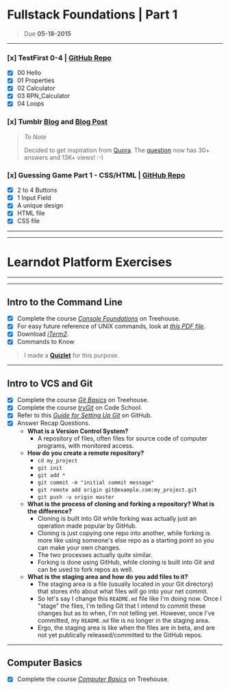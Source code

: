 # Fullstack Foundations | Part 1

> Due **05-18-2015**

---

### [x] TestFirst 0-4 | [GitHub Repo](https://github.com/fvcproductions/FullstackTestFirst)

- [x] 00 Hello
- [x] 01 Properties
- [x] 02 Calculator
- [x] 03 RPN_Calculator
- [x] 04 Loops

### [x] Tumblr [Blog](http://fvcproductions1618.tumblr.com) and [Blog Post](http://fvcproductions1618.tumblr.com/post/117988690483/what-influenced-and-inspired-you-to-learn-how-to)

> *To Note*
>
> Decided to get inspiration from [Quora](http://quora.com). The [question](https://www.quora.com/What-influenced-and-inspired-you-to-learn-how-to-code) now has 30+ answers and 13K+ views! :-) 

### [x] Guessing Game Part 1 - CSS/HTML |  [GitHub Repo](https://github.com/fvcproductions/FullstackTestFirst)

- [x] 2 to 4 Buttons
- [x] 1 Input Field
- [x] A unique design
- [x] HTML file
- [x] CSS file

- - -
- - -

# Learndot Platform Exercises

- - -
- - -

## Intro to the Command Line

- [x] Complete the course [*Console Foundations*][1] on Treehouse.
- [x] For easy future reference of UNIX commands, look at [*this PDF file*][2].
- [x] Download [*iTerm2*][3].
- [x] Commands to Know

> I made a [**Quizlet**](https://quizlet.com/80424838/fullstack-foundations-intro-to-the-command-line-flash-cards/) for this purpose.

------

## Intro to VCS and Git

- [x] Complete the course [*Git Basics*][4] on Treehouse.
- [x] Complete the course [*tryGit*][5] on Code School.
- [x] Refer to this [*Guide for Setting Up Git*][6] on GitHub.
- [x] Answer Recap Questions.
	- **What is a Version Control System?**
		- A repository of files, often files for source code of computer programs, with monitored access.
	- **How do you create a remote repository?**
		- `cd my_project`
		- `git init`
		- `git add *`
		- `git commit -m "initial commit message"`
		- `git remote add origin git@example.com:my_project.git`
		- `git push -u origin master`
	- **What is the process of cloning and forking a repository? What is the difference?**
		- Cloning is built into Git while forking was actually just an operation made popular by GitHub.
		- Cloning is just copying one repo into another, while forking is more like using someone's else repo as a starting point so you can make your own changes.
		- The two processes actually quite similar.
		- Forking is done using GitHub, while cloning is built into Git and can be used to fork repos as well.
	- **What is the staging area and how do you add files to it?**
		- The staging area is a file (usually located in your Git directory) that stores info about what files will go into your net commit.
		- So let's say I change this `README.md` file like I'm doing now. Once I "stage" the files, I'm telling Git that I intend to commit these changes but as to when, I'm not telling yet. However, once I've committed, my `README.md` file is no longer in the staging area. 
		- Ergo, the staging area is like when the files are in beta, and are not yet publically released/committed to the GitHub repos.

------

## Computer Basics

- [x] Complete the course [*Computer Basics*](http://teamtreehouse.com/library/computer-basics) on Treehouse.

[1]: http://teamtreehouse.com/library/console-foundations	"Console Foundations on Treehouse"
[2]: http://files.fosswire.com/2007/08/fwunixref.pdf	"Unix/Linux Command Reference"
[3]: http://iterm2.com/#/section/home	"iTerm2"
[4]: http://teamtreehouse.com/library/git-basics	"Git Basics"
[5]: https://try.github.io	"tryGit"
[6]: https://help.github.com/articles/set-up-git/	"Set Up Git"